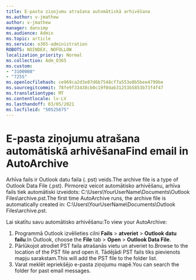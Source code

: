 ```yaml
---
title: E-pasta ziņojumu atrašana automātiskā arhivēšana
ms.author: v-jmathew
author: v-jmathew
manager: dansimp
ms.audience: Admin
ms.topic: article
ms.service: o365-administration
ROBOTS: NOINDEX, NOFOLLOW
localization_priority: Normal
ms.collection: Adm_O365
ms.custom:
- "3100008"
- "7255"
ms.openlocfilehash: ce969ca2d3e07d6b7548cf7a553e8b5bee4799be
ms.sourcegitcommit: 78fe9f33438cb0c19f0dab31253b5853b73f4f47
ms.translationtype: MT
ms.contentlocale: lv-LV
ms.lasthandoff: 03/05/2021
ms.locfileid: "50525675"
---
```

# <a name="find-email-in-autoarchive"></a><span data-ttu-id="bf661-102">E-pasta ziņojumu atrašana automātiskā arhivēšana</span><span class="sxs-lookup"><span data-stu-id="bf661-102">Find email in AutoArchive</span></span>

<span data-ttu-id="bf661-103">Arhīva fails ir Outlook datu faila (. pst) veids.</span><span class="sxs-lookup"><span data-stu-id="bf661-103">The archive file is a type of Outlook Data File (.pst).</span></span> <span data-ttu-id="bf661-104">Pirmoreiz veicot automātisko arhivēšanu, arhīva fails tiek automātiski izveidots: C:\Users\YourUserName\Documents\Outlook Files\archive.pst.</span><span class="sxs-lookup"><span data-stu-id="bf661-104">The first time AutoArchive runs, the archive file is automatically created in: C:\Users\YourUserName\Documents\Outlook Files\archive.pst.</span></span>

<span data-ttu-id="bf661-105">Lai skatītu savu automātisko arhivēšanu:</span><span class="sxs-lookup"><span data-stu-id="bf661-105">To view your AutoArchive:</span></span>

1. <span data-ttu-id="bf661-106">Programmā Outlook izvēlieties cilni **Fails** > **atveriet**  >  **Outlook datu failu**.</span><span class="sxs-lookup"><span data-stu-id="bf661-106">In Outlook, choose the **File** tab > **Open** > **Outlook Data File**.</span></span>
2. <span data-ttu-id="bf661-107">Pārlūkojot atrodiet PST faila atrašanās vietu un atveriet to.</span><span class="sxs-lookup"><span data-stu-id="bf661-107">Browse to the location of the PST file and open it.</span></span> <span data-ttu-id="bf661-108">Tādējādi PST fails tiks pievienots mapju sarakstam.</span><span class="sxs-lookup"><span data-stu-id="bf661-108">This will add the PST file to the folder list.</span></span>
3. <span data-ttu-id="bf661-109">Varat meklēt iepriekšējo e-pasta ziņojumu mapē.</span><span class="sxs-lookup"><span data-stu-id="bf661-109">You can search the folder for past email messages.</span></span>
